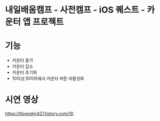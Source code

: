 # 내일배움캠프 - 사전캠프 - iOS 퀘스트 - 카운터 앱 프로젝트

# 기능
  - 카운터 증가
  - 카운터 감소
  - 카운터 초기화
  - 10이상,10이하에서 카운터 버튼 비활성화

# 시연 영상
https://tlswodnr427.tistory.com/10
